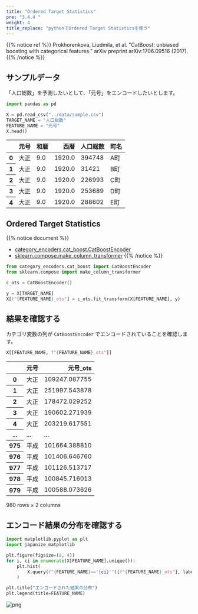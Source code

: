 ```yaml
---
title: "Ordered Target Statistics"
pre: "3.4.4 "
weight: 4
title_replace: "pythonでOrdered Target Statisticsを使う"
---
```


{{% notice ref %}}
Prokhorenkova, Liudmila, et al. "CatBoost: unbiased boosting with categorical features." arXiv preprint arXiv:1706.09516 (2017).
{{% /notice %}}
## サンプルデータ
「人口総数」を予測したいとして、「元号」をエンコードしたいとします。


```python
import pandas as pd

X = pd.read_csv("../data/sample.csv")
TARGET_NAME = "人口総数"
FEATURE_NAME = "元号"
X.head()
```




<div>
<style scoped>
    .dataframe tbody tr th:only-of-type {
        vertical-align: middle;
    }

    .dataframe tbody tr th {
        vertical-align: top;
    }

    .dataframe thead th {
        text-align: right;
    }
</style>
<table class="dataframe">
  <thead>
    <tr style="text-align: right;">
      <th></th>
      <th>元号</th>
      <th>和暦</th>
      <th>西暦</th>
      <th>人口総数</th>
      <th>町名</th>
    </tr>
  </thead>
  <tbody>
    <tr>
      <th>0</th>
      <td>大正</td>
      <td>9.0</td>
      <td>1920.0</td>
      <td>394748</td>
      <td>A町</td>
    </tr>
    <tr>
      <th>1</th>
      <td>大正</td>
      <td>9.0</td>
      <td>1920.0</td>
      <td>31421</td>
      <td>B町</td>
    </tr>
    <tr>
      <th>2</th>
      <td>大正</td>
      <td>9.0</td>
      <td>1920.0</td>
      <td>226993</td>
      <td>C町</td>
    </tr>
    <tr>
      <th>3</th>
      <td>大正</td>
      <td>9.0</td>
      <td>1920.0</td>
      <td>253689</td>
      <td>D町</td>
    </tr>
    <tr>
      <th>4</th>
      <td>大正</td>
      <td>9.0</td>
      <td>1920.0</td>
      <td>288602</td>
      <td>E町</td>
    </tr>
  </tbody>
</table>
</div>



## Ordered Target Statistics

{{% notice document %}}
- [category_encoders.cat_boost.CatBoostEncoder](http://contrib.scikit-learn.org/category_encoders/catboost.html)
- [sklearn.compose.make_column_transformer](https://scikit-learn.org/stable/modules/generated/sklearn.compose.make_column_transformer.html)
{{% /notice %}}


```python
from category_encoders.cat_boost import CatBoostEncoder
from sklearn.compose import make_column_transformer

c_ots = CatBoostEncoder()

y = X[TARGET_NAME]
X[f"{FEATURE_NAME}_ots"] = c_ots.fit_transform(X[FEATURE_NAME], y)
```

## 結果を確認する
カテゴリ変数の列が `CatBoostEncoder` でエンコードされていることを確認します。


```python
X[[FEATURE_NAME, f"{FEATURE_NAME}_ots"]]
```




<div>
<style scoped>
    .dataframe tbody tr th:only-of-type {
        vertical-align: middle;
    }

    .dataframe tbody tr th {
        vertical-align: top;
    }

    .dataframe thead th {
        text-align: right;
    }
</style>
<table class="dataframe">
  <thead>
    <tr style="text-align: right;">
      <th></th>
      <th>元号</th>
      <th>元号_ots</th>
    </tr>
  </thead>
  <tbody>
    <tr>
      <th>0</th>
      <td>大正</td>
      <td>109247.087755</td>
    </tr>
    <tr>
      <th>1</th>
      <td>大正</td>
      <td>251997.543878</td>
    </tr>
    <tr>
      <th>2</th>
      <td>大正</td>
      <td>178472.029252</td>
    </tr>
    <tr>
      <th>3</th>
      <td>大正</td>
      <td>190602.271939</td>
    </tr>
    <tr>
      <th>4</th>
      <td>大正</td>
      <td>203219.617551</td>
    </tr>
    <tr>
      <th>...</th>
      <td>...</td>
      <td>...</td>
    </tr>
    <tr>
      <th>975</th>
      <td>平成</td>
      <td>101664.388810</td>
    </tr>
    <tr>
      <th>976</th>
      <td>平成</td>
      <td>101406.646760</td>
    </tr>
    <tr>
      <th>977</th>
      <td>平成</td>
      <td>101126.513717</td>
    </tr>
    <tr>
      <th>978</th>
      <td>平成</td>
      <td>100845.716013</td>
    </tr>
    <tr>
      <th>979</th>
      <td>平成</td>
      <td>100588.073626</td>
    </tr>
  </tbody>
</table>
<p>980 rows × 2 columns</p>
</div>



## エンコード結果の分布を確認する


```python
import matplotlib.pyplot as plt
import japanize_matplotlib

plt.figure(figsize=(8, 4))
for i, ci in enumerate(X[FEATURE_NAME].unique()):
    plt.hist(
        X.query(f"{FEATURE_NAME}=='{ci}'")[f"{FEATURE_NAME}_ots"], label=ci, alpha=0.5
    )

plt.title("エンコードされた結果の分布")
plt.legend(title=FEATURE_NAME)
```



    
![png](/images/prep/categorical/OrderedTargetStatistics_files/OrderedTargetStatistics_7_1.png)
    

